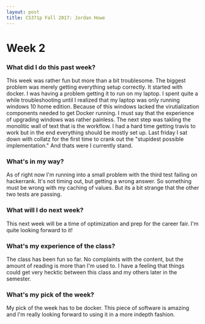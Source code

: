 ```yaml
---
layout: post
title: CS371p Fall 2017: Jordan Howe
---
```

 
# Week 2

### What did I do this past week?

This week was rather fun but more than a bit troublesome. The biggest problem was merely getting everything setup correctly. It started with docker. I was having a problem getting it to run on my laptop. I spent quite a while troubleshooting until I realized that my laptop was only running windows 10 home edition. Because of this windows lacked the virutialization components needed to get Docker running. I must say that the experience of upgrading windows was rather painless. The next step was takling the monolitic wall of text that is the workflow. I had a hard time getting travis to work but in the end everything should be mostly set up. Last friday I sat down with collatz for the first time to crank out the "stupidest possible implementation." And thats were I currently stand. 

### What's in my way?
As of right now I'm running into a small problem with the third test failing on hackerrank. It's not timing out, but getting a wrong answer. So something must be wrong with my caching of values. But its a bit strange that the other two tests are passing.

### What will I do next week?
This next week will be a time of optimization and prep for the career fair. I'm quite looking forward to it!

### What's my experience of the class?
The class has been fun so far. No complaints with the content, but the amount of reading is more than I'm used to. I have a feeling that things could get very hecktic between this class and my others later in the semester.

### What's my pick of the week?
My pick of the week has to be docker. This piece of software is amazing and I'm really looking forward to using it in a more indepth fashion. 
